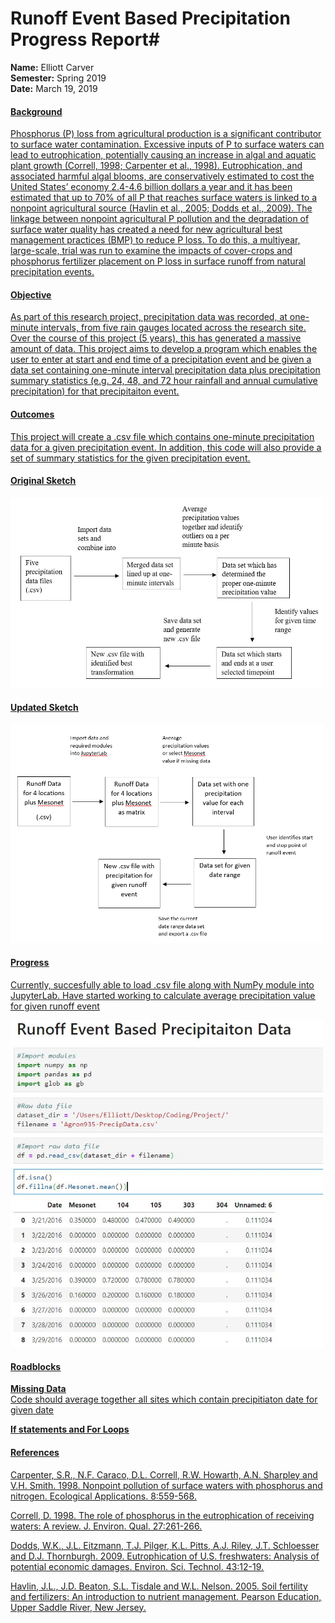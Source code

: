 
# Runoff Event Based Precipitation Progress Report#

**Name:** Elliott Carver <br/>
**Semester:** Spring 2019 <br/>
**Date:** March 19, 2019 <br/>

#### <u>Background
Phosphorus (P) loss from agricultural production is a significant contributor to surface water contamination. Excessive inputs of P to surface waters can lead to eutrophication, potentially causing an increase in algal and aquatic plant growth (Correll, 1998; Carpenter et al., 1998). Eutrophication, and associated harmful algal blooms, are conservatively estimated to cost the United States’ economy 2.4-4.6 billion dollars a year and it has been estimated that up to 70% of all P that reaches surface waters is linked to a nonpoint agricultural source (Havlin et al., 2005; Dodds et al., 2009). The linkage between nonpoint agricultural P pollution and the degradation of surface water quality has created a need for new agricultural best management practices (BMP) to reduce P loss. To do this, a multiyear, large-scale, trial was run to examine the impacts of cover-crops and phosphorus fertilizer placement on P loss in surface runoff from natural precipitation events. 

#### <u>Objective
As part of this research project, precipitation data was recorded, at one-minute intervals, from five rain gauges located across the research site. Over the course of this project (5 years), this has generated a massive amount of data. This project aims to develop a program which enables the user to enter at start and end time of a precipitation event and be given a data set containing one-minute interval precipitation data plus precipitation summary statistics (e.g. 24, 48, and 72 hour rainfall and annual cumulative precipitation) for that precipitaiton event.  

#### <u>Outcomes
This project will create a .csv file which contains one-minute precipitation data for a given precipitation event. In addition, this code will also provide a set of summary statistics for the given precipitation event. 
    
#### <u>Original Sketch
<img src="WorkflowSketch.jpg" alt="Workflow" width="500"/>

#### <u>Updated Sketch
<img src="NewWorkFlow.PNG" alt="NewFlow" width="500"/> 
                                                
#### <u>Progress
Currently, succesfully able to load .csv file along with NumPy module into JupyterLab. Have started working to calculate average precipitation value for given runoff event

<img src="pythonsnip.jpg" alt="Code" width="500"/> 
                                                
#### <u> Roadblocks
**Missing Data** <br/>
    Code should average together all sites which contain precipitiaton date for given date <br/>
    
**If statements and For Loops**

#### <u>References

Carpenter, S.R., N.F. Caraco, D.L. Correll, R.W. Howarth, A.N. Sharpley and V.H. Smith.  1998. Nonpoint pollution of surface waters with phosphorus and nitrogen. Ecological Applications. 8:559-568.
    
Correll, D. 1998. The role of phosphorus in the eutrophication of receiving waters: A review. J. Environ. Qual. 27:261-266.
    
Dodds, W.K., J.L. Eitzmann, T.J. Pilger, K.L. Pitts, A.J. Riley, J.T. Schloesser and D.J. Thornburgh. 2009. Eutrophication of U.S. freshwaters: Analysis of potential economic damages. Environ. Sci. Technol. 43:12-19.
    
Havlin, J.L., J.D. Beaton, S.L. Tisdale and W.L. Nelson. 2005. Soil fertility and fertilizers: An introduction to nutrient management. Pearson Education, Upper Saddle River, New Jersey.

